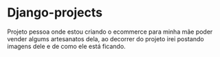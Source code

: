# Django-projects


Projeto pessoa onde estou criando o ecommerce para minha mãe poder vender algums artesanatos dela, ao decorrer do projeto irei postando imagens dele e de como ele está ficando.
